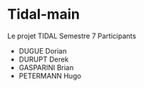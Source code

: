 # Tidal-main
Le projet TIDAL Semestre 7
Participants 
- DUGUE Dorian
- DURUPT Derek
- GASPARINI Brian
- PETERMANN Hugo
